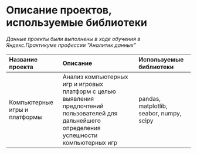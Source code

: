 # Описание проектов, используемые библиотеки

*Данные проекты были выполнены в ходе обучения в Яндекс.Практикуме профессии "Аналитик данных"*

| Название проекта | Описание | Используемые библиотеки |
| :-------------------- | :--------------------- |:---------------------------|
| Компьютерные игры и платформы | Анализ компьютерных игр и игровых платформ с целью выявления предпочтений пользователей для дальнейшего определения успешности компьютерных игр | pandas, matplotlib, seabor, numpy, scipy |
